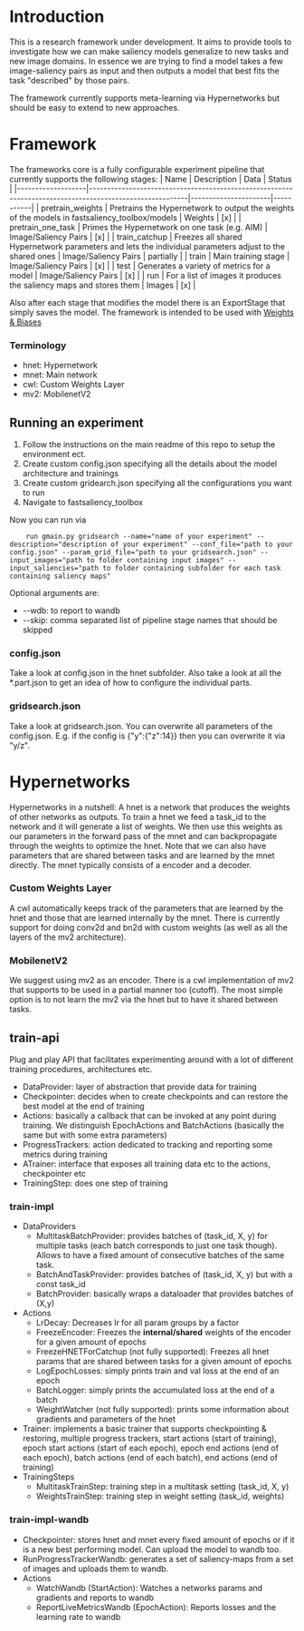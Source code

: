 # Introduction

This is a research framework under development.
It aims to provide tools to investigate how we can make saliency models generalize to new tasks and new image domains.
In essence we are trying to find a model takes a few image-saliency pairs as input and then outputs a model that best fits the task "described" by those pairs.

The framework currently supports meta-learning via Hypernetworks but should be easy to extend to new approaches.

# Framework
The frameworks core is a fully configurable experiment pipeline that currently supports the following stages:
| Name              | Description                                                                                             | Data                 | Status    |
|-------------------|---------------------------------------------------------------------------------------------------------|----------------------|-----------|
| pretrain_weights  | Pretrains the Hypernetwork to output the weights of the models in fastsaliency_toolbox/models           | Weights              | [x]       |
| pretrain_one_task | Primes the Hypernetwork on one task (e.g. AIM)                                                          | Image/Saliency Pairs | [x]       |
| train_catchup     | Freezes all shared Hypernetwork parameters and lets the individual parameters adjust to the shared ones | Image/Saliency Pairs | partially |
| train             | Main training stage                                                                                     | Image/Saliency Pairs | [x]       |
| test              | Generates a variety of metrics for a model                                                              | Image/Saliency Pairs | [x]       |
| run               | For a list of images it produces the saliency maps and stores them                                      | Images               | [x]       |

Also after each stage that modifies the model there is an ExportStage that simply saves the model.
The framework is intended to be used with [Weights & Biases](https://wandb.ai/home)

### Terminology
- hnet: Hypernetwork
- mnet: Main network
- cwl: Custom Weights Layer
- mv2: MobilenetV2

## Running an experiment
1. Follow the instructions on the main readme of this repo to setup the environment ect.
2. Create custom config.json specifying all the details about the model architecture and trainings
3. Create custom gridearch.json specifying all the configurations you want to run
4. Navigate to fastsaliency_toolbox

Now you can run via
```console
    run gmain.py gridsearch --name="name of your experiment" --description="description of your experiment" --conf_file="path to your config.json" --param_grid_file="path to your gridsearch.json" --input_images="path to folder containing input images" --input_saliencies="path to folder containing subfolder for each task containing saliency maps" 
  ```
Optional arguments are:
 - --wdb: to report to wandb
 - --skip: comma separated list of pipeline stage names that should be skipped

### config.json
Take a look at config.json in the hnet subfolder. Also take a look at all the *.part.json to get an idea of how to configure the individual parts.

### gridsearch.json
Take a look at gridsearch.json. You can overwrite all parameters of the config.json. E.g. if the config is {"y":{"z":14}} then you can overwrite it via "y/z".


# Hypernetworks
Hypernetworks in a nutshell: A hnet is a network that produces the weights of other networks as outputs.
To train a hnet we feed a task_id to the network and it will generate a list of weights. We then use this weights as our parameters in the forward pass of the mnet and can backpropagate through the weights to optimize the hnet. Note that we can also have parameters that are shared between tasks and are learned by the mnet directly. The mnet typically consists of a encoder and a decoder.

### Custom Weights Layer
A cwl automatically keeps track of the parameters that are learned by the hnet and those that are learned internally by the mnet. There is currently support for doing conv2d and bn2d with custom weights (as well as all the layers of the mv2 architecture).

### MobilenetV2
We suggest using mv2 as an encoder. There is a cwl implementation of mv2 that supports to be used in a partial manner too (cutoff). The most simple option is to not learn the mv2 via the hnet but to have it shared between tasks.

## train-api
Plug and play API that facilitates experimenting around with a lot of different training procedures, architectures etc.

- DataProvider: layer of abstraction that provide data for training
- Checkpointer: decides when to create checkpoints and can restore the best model at the end of training
- Actions: basically a callback that can be invoked at any point during training. We distinguish EpochActions and BatchActions (basically the same but with some extra parameters)
- ProgressTrackers: action dedicated to tracking and reporting some metrics during training
- ATrainer: interface that exposes all training data etc to the actions, checkpointer etc
- TrainingStep: does one step of training

### train-impl
- DataProviders
  - MultitaskBatchProvider: provides batches of (task_id, X, y) for multiple tasks (each batch corresponds to just one task though). Allows to have a fixed amount of consecutive batches of the same task.
  - BatchAndTaskProvider: provides batches of (task_id, X, y) but with a const task_id
  - BatchProvider: basically wraps a dataloader that provides batches of (X,y)
- Actions
  - LrDecay: Decreases lr for all param groups by a factor
  - FreezeEncoder: Freezes the **internal/shared** weights of the encoder for a given amount of epochs
  - FreezeHNETForCatchup (not fully supported): Freezes all hnet params that are shared between tasks for a given amount of epochs
  - LogEpochLosses: simply prints train and val loss at the end of an epoch
  - BatchLogger: simply prints the accumulated loss at the end of a batch
  - WeightWatcher (not fully supported): prints some information about gradients and parameters of the hnet
- Trainer: implements a basic trainer that supports checkpointing & restoring, multiple progress trackers, start actions (start of training), epoch start actions (start of each epoch), epoch end actions (end of each epoch), batch actions (end of each batch), end actions (end of training)
- TrainingSteps
  - MultitaskTrainStep: training step in a multitask setting (task_id, X, y)
  - WeightsTrainStep: training step in weight setting (task_id, weights)
  
### train-impl-wandb
- Checkpointer: stores hnet and mnet every fixed amount of epochs or if it is a new best performing model. Can upload the model to wandb too.
- RunProgressTrackerWandb: generates a set of saliency-maps from a set of images and uploads them to wandb.
- Actions
  - WatchWandb (StartAction): Watches a networks params and gradients and reports to wandb
  - ReportLiveMetricsWandb (EpochAction): Reports losses and the learning rate to wandb

